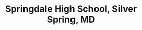 ---
title: "Springdale High School, Silver Spring, MD"
project_id: 
conf_date: 2003-02-06
conference_id: ""
presenters:
   - peter_bandettini
summary: "<p>Springdale High School, Silver Spring, MD</p>"
file: /assets/presentations/T131.ppt
filename: T131.ppt
layout: presentation
---